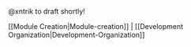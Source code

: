 @xntrik to draft shortly!

[[Module Creation|Module-creation]] | [[Development Organization|Development-Organization]]